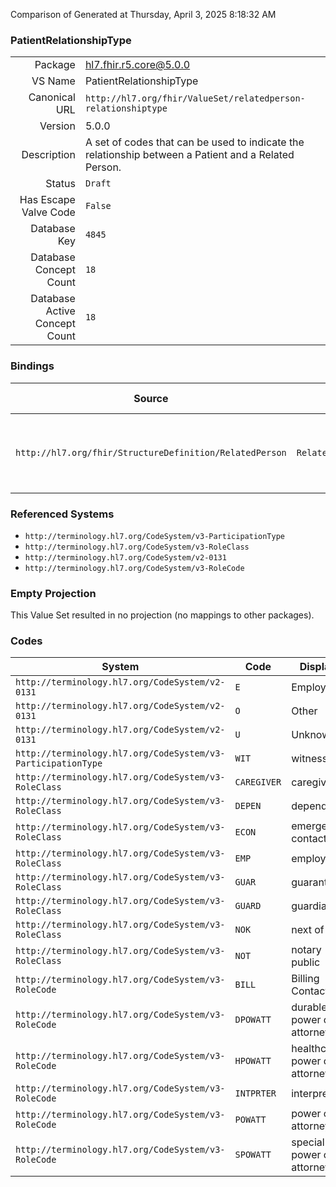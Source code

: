 Comparison of 
Generated at Thursday, April 3, 2025 8:18:32 AM

### PatientRelationshipType

|      |     |
| ---: | --- |
| Package | hl7.fhir.r5.core@5.0.0 |
| VS Name | PatientRelationshipType |
| Canonical URL | `http://hl7.org/fhir/ValueSet/relatedperson-relationshiptype` |
| Version | 5.0.0 |
| Description | A set of codes that can be used to indicate the relationship between a Patient and a Related Person. |
| Status | `Draft` |
| Has Escape Valve Code | `False` |
| Database Key | `4845` |
| Database Concept Count | `18` |
| Database Active Concept Count | `18` |
### Bindings

| Source | Element | Binding | Strength | Element Short |
| ------ | ------- | ------- | -------- | ------------- |
| `http://hl7.org/fhir/StructureDefinition/RelatedPerson` | `RelatedPerson.relationship` | `http://hl7.org/fhir/ValueSet/relatedperson-relationshiptype` | `Preferred` | The relationship of the related person to the patient |

### Referenced Systems

* `http://terminology.hl7.org/CodeSystem/v3-ParticipationType`
* `http://terminology.hl7.org/CodeSystem/v3-RoleClass`
* `http://terminology.hl7.org/CodeSystem/v2-0131`
* `http://terminology.hl7.org/CodeSystem/v3-RoleCode`
### Empty Projection

This Value Set resulted in no projection (no mappings to other packages).

### Codes

| System | Code | Display |
| ------ | ---- | ------- |
| `http://terminology.hl7.org/CodeSystem/v2-0131` | `E` | Employer |
| `http://terminology.hl7.org/CodeSystem/v2-0131` | `O` | Other |
| `http://terminology.hl7.org/CodeSystem/v2-0131` | `U` | Unknown |
| `http://terminology.hl7.org/CodeSystem/v3-ParticipationType` | `WIT` | witness |
| `http://terminology.hl7.org/CodeSystem/v3-RoleClass` | `CAREGIVER` | caregiver |
| `http://terminology.hl7.org/CodeSystem/v3-RoleClass` | `DEPEN` | dependent |
| `http://terminology.hl7.org/CodeSystem/v3-RoleClass` | `ECON` | emergency contact |
| `http://terminology.hl7.org/CodeSystem/v3-RoleClass` | `EMP` | employee |
| `http://terminology.hl7.org/CodeSystem/v3-RoleClass` | `GUAR` | guarantor |
| `http://terminology.hl7.org/CodeSystem/v3-RoleClass` | `GUARD` | guardian |
| `http://terminology.hl7.org/CodeSystem/v3-RoleClass` | `NOK` | next of kin |
| `http://terminology.hl7.org/CodeSystem/v3-RoleClass` | `NOT` | notary public |
| `http://terminology.hl7.org/CodeSystem/v3-RoleCode` | `BILL` | Billing Contact |
| `http://terminology.hl7.org/CodeSystem/v3-RoleCode` | `DPOWATT` | durable power of attorney |
| `http://terminology.hl7.org/CodeSystem/v3-RoleCode` | `HPOWATT` | healthcare power of attorney |
| `http://terminology.hl7.org/CodeSystem/v3-RoleCode` | `INTPRTER` | interpreter |
| `http://terminology.hl7.org/CodeSystem/v3-RoleCode` | `POWATT` | power of attorney |
| `http://terminology.hl7.org/CodeSystem/v3-RoleCode` | `SPOWATT` | special power of attorney |
